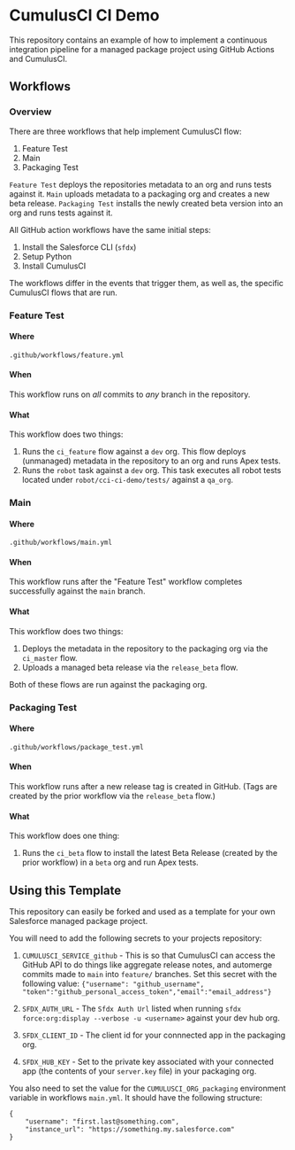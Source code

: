 # CumulusCI CI Demo

This repository contains an example of how to implement a continuous integration pipeline for a managed package project using GitHub Actions and CumulusCI.

## Workflows

### Overview

There are three workflows that help implement CumulusCI flow:

1. Feature Test
2. Main
3. Packaging Test

`Feature Test` deploys the repositories metadata to an org and runs tests against it.
`Main` uploads metadata to a packaging org and creates a new beta release.
`Packaging Test` installs the newly created beta version into an org and runs tests against it.

All GitHub action workflows have the same initial steps:

1. Install the Salesforce CLI (`sfdx`)
2. Setup Python
3. Install CumulusCI

The workflows differ in the events that trigger them, as well as, the specific CumulusCI flows that are run.

### Feature Test

#### Where

`.github/workflows/feature.yml`

#### When

This workflow runs on _all_ commits to _any_ branch in the repository.

#### What

This workflow does two things:

1. Runs the `ci_feature` flow against a `dev` org. This flow deploys (unmanaged) metadata in the repository to an org and runs Apex tests.
2. Runs the `robot` task against a `dev` org. This task executes all robot tests located under `robot/cci-ci-demo/tests/` against a `qa_org`.

### Main

#### Where

`.github/workflows/main.yml`

#### When

This workflow runs after the "Feature Test" workflow completes successfully against the `main` branch.

#### What

This workflow does two things:

1. Deploys the metadata in the repository to the packaging org via the `ci_master` flow.
2. Uploads a managed beta release via the `release_beta` flow.

Both of these flows are run against the packaging org.

### Packaging Test

#### Where

`.github/workflows/package_test.yml`

#### When

This workflow runs after a new release tag is created in GitHub. (Tags are created by the prior workflow via the `release_beta` flow.)

#### What

This workflow does one thing:

1. Runs the `ci_beta` flow to install the latest Beta Release (created by the prior workflow) in a `beta` org and run Apex tests.

## Using this Template

This repository can easily be forked and used as a template for your own Salesforce managed package project.

You will need to add the following secrets to your projects repository:

1. `CUMULUSCI_SERVICE_github` - This is so that CumulusCI can access the GitHub API to do things like aggregate release notes, and automerge commits made to `main` into `feature/` branches. Set this secret with the following value: `{"username": "github_username", "token":"github_personal_access_token","email":"email_address"}`

2. `SFDX_AUTH_URL` - The `Sfdx Auth Url` listed when running `sfdx force:org:display --verbose -u <username>` against your dev hub org.

3. `SFDX_CLIENT_ID` - The client id for your connnected app in the packaging org.

4. `SFDX_HUB_KEY` - Set to the private key associated with your connected app (the contents of your `server.key` file) in your packaging org.

You also need to set the value for the `CUMULUSCI_ORG_packaging` environment variable in workflows `main.yml`.
It should have the following structure:

```
{
    "username": "first.last@something.com",
    "instance_url": "https://something.my.salesforce.com"
}
```
